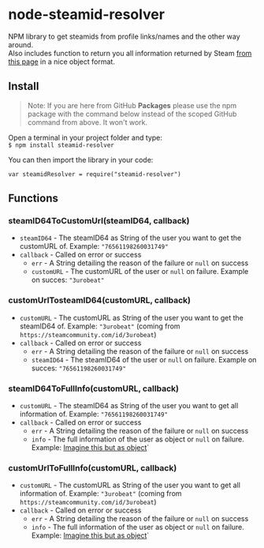 # node-steamid-resolver
NPM library to get steamids from profile links/names and the other way around.  
Also includes function to return you all information returned by Steam [from this page](https://steamcommunity.com/id/3urobeat?xml=1) in a nice object format.  

## Install
> Note: If you are here from GitHub **Packages** please use the npm package with the command below instead of the scoped GitHub command from above. It won't work.  

Open a terminal in your project folder and type:  
`$ npm install steamid-resolver`  

You can then import the library in your code:  
```
var steamidResolver = require("steamid-resolver")
```  

## Functions  
### steamID64ToCustomUrl(steamID64, callback)  
- `steamID64` - The steamID64 as String of the user you want to get the customURL of. Example: `"76561198260031749"`  
- `callback` - Called on error or success  
    - `err` - A String detailing the reason of the failure or `null` on success
    - `customURL` - The customURL of the user or `null` on failure. Example on succes: `"3urobeat"`  

### customUrlTosteamID64(customURL, callback)  
- `customURL` - The customURL as String of the user you want to get the steamID64 of. Example: `"3urobeat"` (coming from `https://steamcommunity.com/id/3urobeat`)  
- `callback` - Called on error or success  
    - `err` - A String detailing the reason of the failure or `null` on success
    - `steamID64` - The steamID64 of the user or `null` on failure. Example on succes: `"76561198260031749"`  

### steamID64ToFullInfo(customURL, callback)  
- `customURL` - The steamID64 as String of the user you want to get all information of. Example: `"76561198260031749"`  
- `callback` - Called on error or success  
    - `err` - A String detailing the reason of the failure or `null` on success
    - `info` - The full information of the user as object or `null` on failure. Example: [Imagine this but as object](https://steamcommunity.com/id/3urobeat?xml=1)`  

### customUrlToFullInfo(customURL, callback)  
- `customURL` - The customURL as String of the user you want to get all information of. Example: `"3urobeat"` (coming from `https://steamcommunity.com/id/3urobeat`)  
- `callback` - Called on error or success  
    - `err` - A String detailing the reason of the failure or `null` on success
    - `info` - The full information of the user as object or `null` on failure. Example: [Imagine this but as object](https://steamcommunity.com/id/3urobeat?xml=1)` 